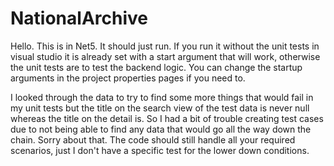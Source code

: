 # NationalArchive

Hello. This is in Net5. It should just run. 
If you run it without the unit tests in visual studio it is already set with a start argument that will work, otherwise the unit tests are to test the backend logic.
You can change the startup arguments in the project properties pages if you need to.

I looked through the data to try to find some more things that would fail in my unit tests but the title on the search view of the test data is never null 
whereas the title on the detail is. So I had a bit of trouble creating test cases due to not being able to find any data that would go all the way down the chain. Sorry about that. 
The code should still handle all your required scenarios, just I don't have a specific test for the lower down conditions.


